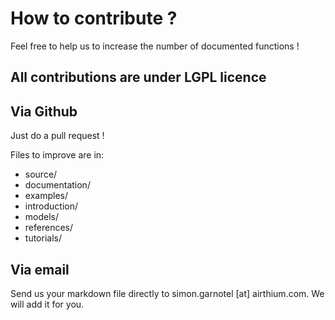# How to contribute ?

Feel free to help us to increase the number of documented functions !

All contributions are under LGPL licence
---------------------------------------


## Via Github

Just do a pull request !

Files to improve are in:
- source/
 - documentation/
 - examples/
 - introduction/
 - models/
 - references/
 - tutorials/

## Via email

Send us your markdown file directly to simon.garnotel [at] airthium.com.
We will add it for you.
